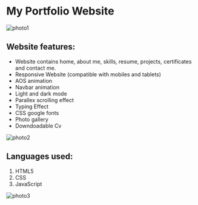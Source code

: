 # My Portfolio Website

![photo1](https://github.com/user-attachments/assets/e49157f9-8189-4568-8cc0-b968f74c93f0)

## Website features:
- Website contains home, about me, skills, resume, projects, certificates and contact me.
- Responsive Website (compatible with mobiles and tablets) 
- AOS animation
- Navbar animation
- Light and dark mode
- Parallex scrolling effect
- Typing Effect
- CSS google fonts
- Photo gallery
- Downdoadable Cv

![photo2](https://github.com/user-attachments/assets/e94964a8-f7fa-4912-b8b2-c135e7d71cde)

## Languages used:
1. HTML5
2. CSS
3. JavaScript

![photo3](https://github.com/user-attachments/assets/b0495dc8-c285-4428-a9e4-d8ef641a0e02)
